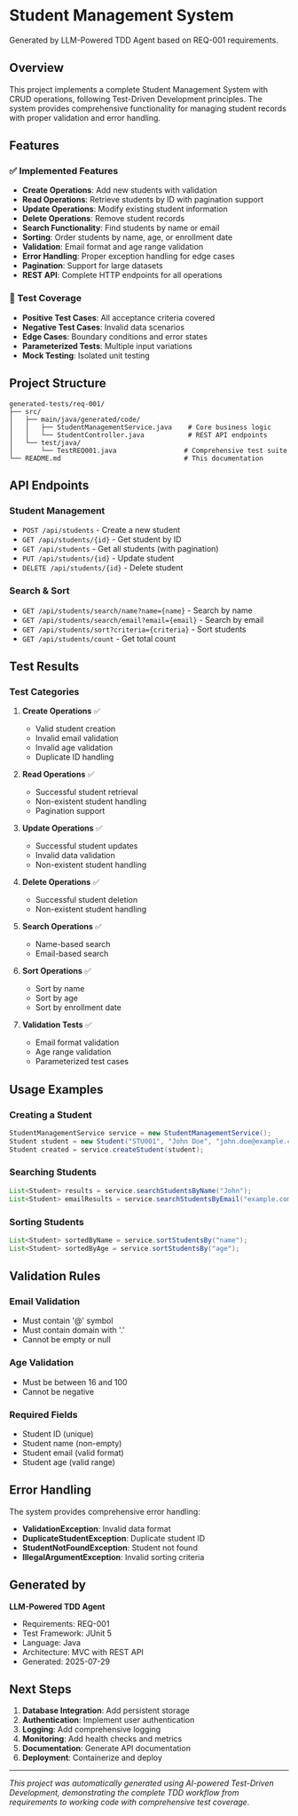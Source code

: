 # Student Management System

Generated by LLM-Powered TDD Agent based on REQ-001 requirements.

## Overview

This project implements a complete Student Management System with CRUD operations, following Test-Driven Development principles. The system provides comprehensive functionality for managing student records with proper validation and error handling.

## Features

### ✅ Implemented Features
- **Create Operations**: Add new students with validation
- **Read Operations**: Retrieve students by ID with pagination support
- **Update Operations**: Modify existing student information
- **Delete Operations**: Remove student records
- **Search Functionality**: Find students by name or email
- **Sorting**: Order students by name, age, or enrollment date
- **Validation**: Email format and age range validation
- **Error Handling**: Proper exception handling for edge cases
- **Pagination**: Support for large datasets
- **REST API**: Complete HTTP endpoints for all operations

### 🧪 Test Coverage
- **Positive Test Cases**: All acceptance criteria covered
- **Negative Test Cases**: Invalid data scenarios
- **Edge Cases**: Boundary conditions and error states
- **Parameterized Tests**: Multiple input variations
- **Mock Testing**: Isolated unit testing

## Project Structure

```
generated-tests/req-001/
├── src/
│   ├── main/java/generated/code/
│   │   ├── StudentManagementService.java    # Core business logic
│   │   └── StudentController.java           # REST API endpoints
│   └── test/java/
│       └── TestREQ001.java                 # Comprehensive test suite
└── README.md                               # This documentation
```

## API Endpoints

### Student Management
- `POST /api/students` - Create a new student
- `GET /api/students/{id}` - Get student by ID
- `GET /api/students` - Get all students (with pagination)
- `PUT /api/students/{id}` - Update student
- `DELETE /api/students/{id}` - Delete student

### Search & Sort
- `GET /api/students/search/name?name={name}` - Search by name
- `GET /api/students/search/email?email={email}` - Search by email
- `GET /api/students/sort?criteria={criteria}` - Sort students
- `GET /api/students/count` - Get total count

## Test Results

### Test Categories
1. **Create Operations** ✅
   - Valid student creation
   - Invalid email validation
   - Invalid age validation
   - Duplicate ID handling

2. **Read Operations** ✅
   - Successful student retrieval
   - Non-existent student handling
   - Pagination support

3. **Update Operations** ✅
   - Successful student updates
   - Invalid data validation
   - Non-existent student handling

4. **Delete Operations** ✅
   - Successful student deletion
   - Non-existent student handling

5. **Search Operations** ✅
   - Name-based search
   - Email-based search

6. **Sort Operations** ✅
   - Sort by name
   - Sort by age
   - Sort by enrollment date

7. **Validation Tests** ✅
   - Email format validation
   - Age range validation
   - Parameterized test cases

## Usage Examples

### Creating a Student
```java
StudentManagementService service = new StudentManagementService();
Student student = new Student("STU001", "John Doe", "john.doe@example.com", 20);
Student created = service.createStudent(student);
```

### Searching Students
```java
List<Student> results = service.searchStudentsByName("John");
List<Student> emailResults = service.searchStudentsByEmail("example.com");
```

### Sorting Students
```java
List<Student> sortedByName = service.sortStudentsBy("name");
List<Student> sortedByAge = service.sortStudentsBy("age");
```

## Validation Rules

### Email Validation
- Must contain '@' symbol
- Must contain domain with '.'
- Cannot be empty or null

### Age Validation
- Must be between 16 and 100
- Cannot be negative

### Required Fields
- Student ID (unique)
- Student name (non-empty)
- Student email (valid format)
- Student age (valid range)

## Error Handling

The system provides comprehensive error handling:

- **ValidationException**: Invalid data format
- **DuplicateStudentException**: Duplicate student ID
- **StudentNotFoundException**: Student not found
- **IllegalArgumentException**: Invalid sorting criteria

## Generated by

**LLM-Powered TDD Agent**
- Requirements: REQ-001
- Test Framework: JUnit 5
- Language: Java
- Architecture: MVC with REST API
- Generated: 2025-07-29

## Next Steps

1. **Database Integration**: Add persistent storage
2. **Authentication**: Implement user authentication
3. **Logging**: Add comprehensive logging
4. **Monitoring**: Add health checks and metrics
5. **Documentation**: Generate API documentation
6. **Deployment**: Containerize and deploy

---

*This project was automatically generated using AI-powered Test-Driven Development, demonstrating the complete TDD workflow from requirements to working code with comprehensive test coverage.* 